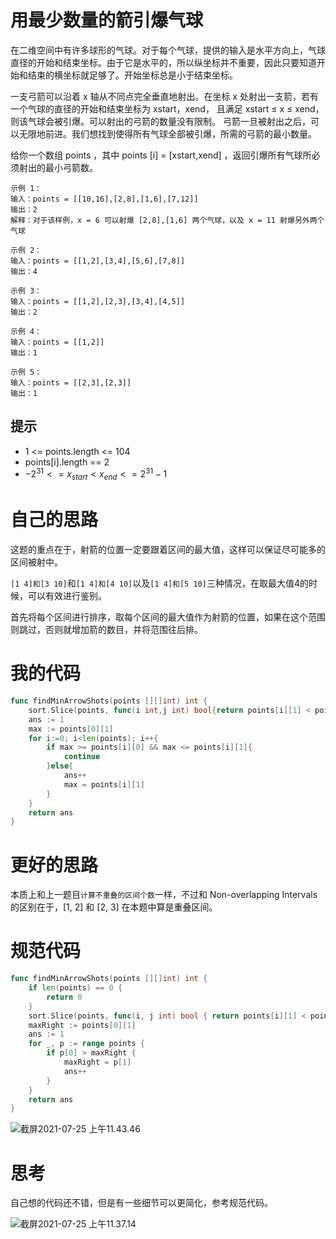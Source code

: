# 用最少数量的箭引爆气球

在二维空间中有许多球形的气球。对于每个气球，提供的输入是水平方向上，气球直径的开始和结束坐标。由于它是水平的，所以纵坐标并不重要，因此只要知道开始和结束的横坐标就足够了。开始坐标总是小于结束坐标。

一支弓箭可以沿着 x 轴从不同点完全垂直地射出。在坐标 x 处射出一支箭，若有一个气球的直径的开始和结束坐标为 xstart，xend， 且满足  xstart ≤ x ≤ xend，则该气球会被引爆。可以射出的弓箭的数量没有限制。 弓箭一旦被射出之后，可以无限地前进。我们想找到使得所有气球全部被引爆，所需的弓箭的最小数量。

给你一个数组 points ，其中 points [i] = [xstart,xend] ，返回引爆所有气球所必须射出的最小弓箭数。

```
示例 1：
输入：points = [[10,16],[2,8],[1,6],[7,12]]
输出：2
解释：对于该样例，x = 6 可以射爆 [2,8],[1,6] 两个气球，以及 x = 11 射爆另外两个气球

示例 2：
输入：points = [[1,2],[3,4],[5,6],[7,8]]
输出：4

示例 3：
输入：points = [[1,2],[2,3],[3,4],[4,5]]
输出：2

示例 4：
输入：points = [[1,2]]
输出：1

示例 5：
输入：points = [[2,3],[2,3]]
输出：1
```

## 提示

- 1 <= points.length <= 104
- points[i].length == 2
- $-2^{31} <= x_{start} < x_{end} <= 2^{31} - 1$

# 自己的思路

这题的重点在于，射箭的位置一定要跟着区间的最大值，这样可以保证尽可能多的区间被射中。

`[1 4]和[3 10]`和`[1 4]和[4 10]`以及`[1 4]和[5 10]`三种情况，在取最大值4的时候，可以有效进行鉴别。

首先将每个区间进行排序，取每个区间的最大值作为射箭的位置，如果在这个范围则跳过，否则就增加箭的数目，并将范围往后排。



# 我的代码

```go
func findMinArrowShots(points [][]int) int {
	sort.Slice(points, func(i int,j int) bool{return points[i][1] < points[j][1]})
	ans := 1
	max := points[0][1]
	for i:=0; i<len(points); i++{
		if max >= points[i][0] && max <= points[i][1]{
			continue
		}else{
			ans++
			max = points[i][1]
		}
	}
	return ans
}
```

# 更好的思路

本质上和上一题目`计算不重叠的区间个数`一样，不过和 Non-overlapping Intervals 的区别在于，[1, 2] 和 [2, 3] 在本题中算是重叠区间。

# 规范代码

```go
func findMinArrowShots(points [][]int) int {
    if len(points) == 0 {
        return 0
    }
    sort.Slice(points, func(i, j int) bool { return points[i][1] < points[j][1] })
    maxRight := points[0][1]
    ans := 1
    for _, p := range points {
        if p[0] > maxRight {
            maxRight = p[1]
            ans++
        }
    }
    return ans
}

```

![截屏2021-07-25 上午11.43.46](https://github.com/enzeyu/leetcode_enzeyu/tree/master/pics/tanxin4.png)

# 思考

自己想的代码还不错，但是有一些细节可以更简化，参考规范代码。

![截屏2021-07-25 上午11.37.14](https://github.com/enzeyu/leetcode_enzeyu/tree/master/pics/tanxin3.png)